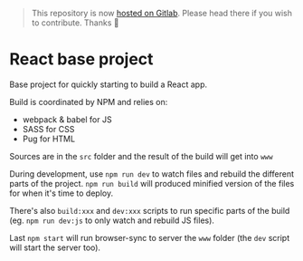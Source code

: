 > This repository is now [hosted on Gitlab](https://gitlab.com/romaricpascal/taskfight). Please head there if you wish to contribute. Thanks 🙂

React base project
==================

Base project for quickly starting to build a React app.

Build is coordinated by NPM and relies on:
 - webpack & babel for JS
 - SASS for CSS
 - Pug for HTML

Sources are in the `src` folder and the result of the build will get into `www`

During development, use `npm run dev` to watch files and rebuild the different parts of the project.
`npm run build` will produced minified version of the files for when it's time to deploy.

There's also `build:xxx` and `dev:xxx` scripts to run specific parts of the build 
(eg. `npm run dev:js` to only watch and rebuild JS files).

Last `npm start` will run browser-sync to server the `www` folder (the `dev` script will start the server too).
